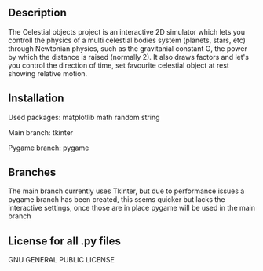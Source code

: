 ## Description
The Celestial objects project is an interactive 2D simulator which lets you controll the
physics of a  multi celestial bodies system (planets, stars, etc) through Newtonian physics,
such as the gravitanial constant G, the power by which the distance is raised (normally 2).
It also draws factors and let's you control the direction of time, set  favourite celestial object
at rest showing relative motion.

## Installation
Used packages:
matplotlib
math
random
string

Main branch:
tkinter

Pygame branch:
pygame


## Branches
The main branch currently uses Tkinter, but due to performance issues a pygame branch has been created, this ssems quicker but lacks the interactive settings, once those are in place pygame will be used in the main branch


## License for all .py files
GNU GENERAL PUBLIC LICENSE